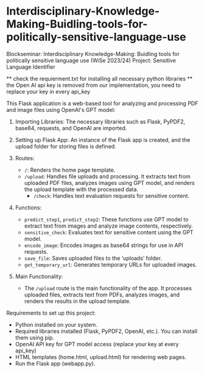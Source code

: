 # Interdisciplinary-Knowledge-Making-Buidling-tools-for-politically-sensitive-language-use
Blockseminar: Interdisciplinary Knowledge-Making: Buidling tools for politically sensitive language use (WiSe 2023/24)
Project: Sensitive Language Identifier 

** check the requierment.txt for installing all necessary python libraries
** the Open AI api key is removed from our implementation, you need to replace your key in every api_key

This Flask application is a web-based tool for analyzing and processing PDF and image files using OpenAI's GPT model:

1. Importing Libraries: The necessary libraries such as Flask, PyPDF2, base64, requests, and OpenAI are imported.

2. Setting up Flask App: An instance of the Flask app is created, and the upload folder for storing files is defined.
3. Routes:
   - `/`: Renders the home page template.
   - `/upload`: Handles file uploads and processing. It extracts text from uploaded PDF files, analyzes images using GPT model, and renders the upload template with the processed data.
      - `/check`: Handles text evaluation requests for sensitive content.

4. Functions:
   - `predict_step1`, `predict_step2`: These functions use GPT model to extract text from images and analyze image contents, respectively.
   - `sensitive_check`: Evaluates text for sensitive content using the GPT model.
   - `encode_image`: Encodes images as base64 strings for use in API requests.
   - `save_file`: Saves uploaded files to the ‘uploads’ folder.
   - `get_temporary_url`: Generates temporary URLs for uploaded images.

5. Main Functionality:
   - The `/upload` route is the main functionality of the app. It processes uploaded files, extracts text from PDFs, analyzes images, and renders the results in the upload template.

Requirements to set up this project:
- Python installed on your system.
- Required libraries installed (Flask, PyPDF2, OpenAI, etc.). You can install them using pip.
- OpenAI API key for GPT model access (replace your key at every api_key)
- HTML templates (home.html, upload.html) for rendering web pages.
- Run the Flask app (webapp.py).
